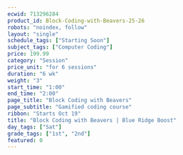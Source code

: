 ```yaml
---
ecwid: 713296284
product_id: Block-Coding-with-Beavers-25-26
robots: "noindex, follow"
layout: "single"
schedule_tags: ["Starting Soon"]
subject_tags: ["Computer Coding"]
price: 199.99
category: "Session"
price_unit: "for 6 sessions"
duration: "6 wk"
weight: "3"
start_time: "1:00"
end_time: "2:00"
page_title: "Block Coding with Beavers"
page_subtitle: "Gamified coding course"
ribbon: "Starts Oct 19"
title: "Block Coding with Beavers | Blue Ridge Boost"
day_tags: ["Sat"]
grade_tags: ["1st", "2nd"]
featured: 0
---
```

